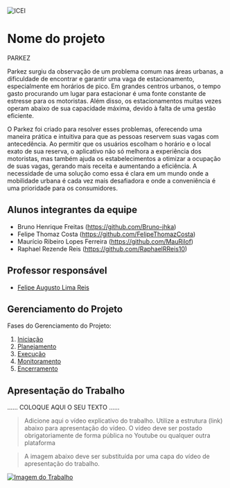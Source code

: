 ![ICEI](images/icei-pucminas.png)

# Nome do projeto

PARKEZ


  Parkez surgiu da observação de um problema comum nas áreas urbanas, a dificuldade de encontrar e garantir uma vaga de estacionamento, especialmente em horários de pico. Em grandes centros urbanos, o tempo gasto procurando um lugar para estacionar é uma fonte constante de estresse para os motoristas. Além disso, os estacionamentos muitas vezes operam abaixo de sua capacidade máxima, devido à falta de uma gestão eficiente.

  O Parkez foi criado para resolver esses problemas, oferecendo uma maneira prática e intuitiva para que as pessoas reservem suas vagas com antecedência. Ao permitir que os usuários escolham o horário e o local exato de sua reserva, o aplicativo não só melhora a experiência dos motoristas, mas também ajuda os estabelecimentos a otimizar a ocupação de suas vagas, gerando mais receita e aumentando a eficiência. A necessidade de uma solução como essa é clara em um mundo onde a mobilidade urbana é cada vez mais desafiadora e onde a conveniência é uma prioridade para os consumidores.


## Alunos integrantes da equipe

* Bruno Henrique Freitas (https://github.com/Bruno-jhka)
* Felipe Thomaz Costa (https://github.com/FelipeThomazCosta)
* Maurício Ribeiro Lopes Ferreira (https://github.com/MauRilof)
* Raphael Rezende Reis (https://github.com/RaphaelRReis10)


## Professor responsável

* [Felipe Augusto Lima Reis](https://github.com/falreis)

## Gerenciamento do Projeto

Fases do Gerenciamento do Projeto:
1. [Iniciação](docs/01-iniciacao)
2. [Planejamento](docs/02-planejamento)
3. [Execução](docs/03-execucao)
4. [Monitoramento](docs/04-monitoramento)
5. [Encerramento](docs/05-encerramento)

## Apresentação do Trabalho

......  COLOQUE AQUI O SEU TEXTO ......

> Adicione aqui o vídeo explicativo do trabalho.
> Utilize a estrutura (link) abaixo para apresentação do vídeo.
> O vídeo deve ser postado obrigatoriamente de forma pública no Youtube ou qualquer outra plataforma 

> A imagem abaixo deve ser substituída por uma capa do vídeo de apresentação do trabalho.

[![Imagem do Trabalho](images/pucminas-video-youtube.jpg)](https://www.youtube.com/watch?v=unq_cZ6NOwk)
